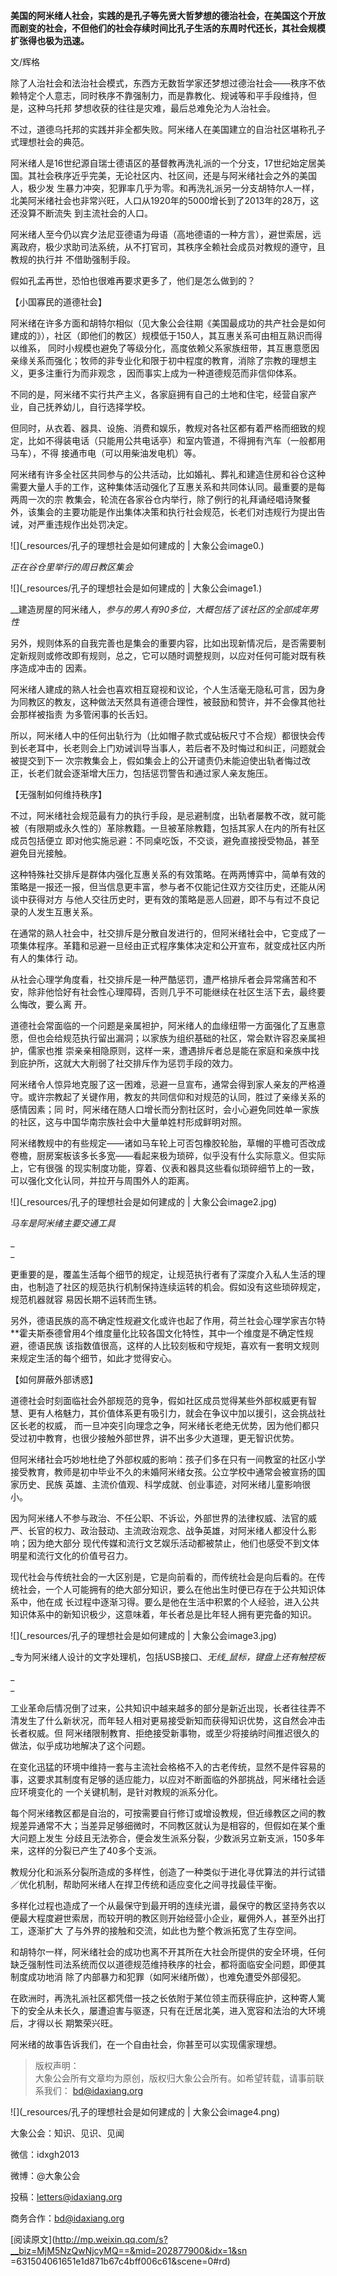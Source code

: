 **美国的阿米绪人社会，实践的是孔子等先贤大哲梦想的德治社会，在美国这个开放而剧变的社会，不但他们的社会存续时间比孔子生活的东周时代还长，其社会规模扩张得也极为迅速。**

  

文/辉格

  

除了人治社会和法治社会模式，东西方无数哲学家还梦想过德治社会——秩序不依赖特定个人意志，同时秩序不靠强制力，而是靠教化、规诫等和平手段维持，但是，这种乌托邦
梦想收获的往往是灾难，最后总难免沦为人治社会。

  

不过，道德乌托邦的实践并非全都失败。阿米绪人在美国建立的自治社区堪称孔子式理想社会的典范。

  

阿米绪人是16世纪源自瑞士德语区的基督教再洗礼派的一个分支，17世纪始定居美国。其社会秩序近乎完美，无论社区内、社区间，还是与阿米绪社会之外的美国人，极少发
生暴力冲突，犯罪率几乎为零。和再洗礼派另一分支胡特尔人一样，北美阿米绪社会也非常兴旺，人口从1920年的5000增长到了2013年的28万，这还没算不断流失
到主流社会的人口。

  

阿米绪人至今仍以宾夕法尼亚德语为母语（高地德语的一种方言），避世索居，远离政府，极少求助司法系统，从不打官司，其秩序全赖社会成员对教规的遵守，且教规的执行并
不借助强制手段。

  

假如孔孟再世，恐怕也很难再要求更多了，他们是怎么做到的？

  

【小国寡民的道德社会】  

  

阿米绪在许多方面和胡特尔相似（见大象公会往期《美国最成功的共产社会是如何建成的》），社区（即他们的教区）规模低于150人，其互惠关系可由相互熟识而得以维系，
同时小规模也避免了等级分化，高度依赖父系家族纽带，其互惠意愿因亲缘关系而强化；牧师的非专业化和限于初中程度的教育，消除了宗教的理想主义，更多注重行为而非观念
，因而事实上成为一种道德规范而非信仰体系。  

  

不同的是，阿米绪不实行共产主义，各家庭拥有自己的土地和住宅，经营自家产业，自己抚养幼儿，自行选择学校。  

  

但同时，从衣着、器具、设施、消费和娱乐，教规对各社区都有着严格而细致的规定，比如不得装电话（只能用公共电话亭）和室内管道，不得拥有汽车（一般都用马车），不得
接通市电（可以用柴油发电机）等。

  

阿米绪有许多全社区共同参与的公共活动，比如婚礼、葬礼和建造住房和谷仓这种需要大量人手的工作，这种集体活动强化了互惠关系和共同体认同。最重要的是每两周一次的宗
教集会，轮流在各家谷仓内举行，除了例行的礼拜诵经唱诗聚餐外，该集会的主要功能是作出集体决策和执行社会规范，长老们对违规行为提出告诫，对严重违规作出处罚决定。

![](_resources/孔子的理想社会是如何建成的 | 大象公会image0.)

_正在谷仓里举行的周日教区集会_  

  

![](_resources/孔子的理想社会是如何建成的 | 大象公会image1.)

__建造房屋的阿米绪人，_参与的男人有90多位，大概包括了该社区的全部成年男性_  

  

另外，规则体系的自我完善也是集会的重要内容，比如出现新情况后，是否需要制定新规则或修改即有规则，总之，它可以随时调整规则，以应对任何可能对既有秩序造成冲击的
因素。  

  

阿米绪人建成的熟人社会也喜欢相互窥视和议论，个人生活毫无隐私可言，因为身为同教区的教友，这种做法天然具有道德合理性，被鼓励和赞许，并不会像其他社会那样被指责
为多管闲事的长舌妇。

  

所以，阿米绪人中的任何出轨行为（比如帽子款式或砧板尺寸不合规）都很快会传到长老耳中，长老则会上门劝诫训导当事人，若后者不及时悔过和纠正，问题就会被提交到下一
次宗教集会上，假如集会上的公开谴责仍未能迫使出轨者悔过改正，长老们就会逐渐增大压力，包括惩罚警告和通过家人亲友施压。

  

【无强制如何维持秩序】  

  

不过，阿米绪社会规范最有力的执行手段，是忌避制度，出轨者屡教不改，就可能被（有限期或永久性的）革除教籍。一旦被革除教籍，包括其家人在内的所有社区成员包括便立
即对他实施忌避：不同桌吃饭，不交谈，避免直接授受物品，甚至避免目光接触。  

  

这种特殊社交排斥是群体内强化互惠关系的有效策略。在两两博弈中，简单有效的策略是一报还一报，但当信息更丰富，参与者不仅能记住双方交往历史，还能从闲谈中获得对方
与他人交往历史时，更有效的策略是恶人回避，即不与有过不良记录的人发生互惠关系。

  

在通常的熟人社会中，社交排斥是分散自发进行的，但阿米绪社会中，它变成了一项集体程序。革籍和忌避一旦经由正式程序集体决定和公开宣布，就变成社区内所有人的集体行
动。

  

从社会心理学角度看，社交排斥是一种严酷惩罚，遭严格排斥者会异常痛苦和不安，除非他恰好有社会性心理障碍，否则几乎不可能继续在社区生活下去，最终要么悔改，要么离
开。

  

道德社会常面临的一个问题是亲属袒护，阿米绪人的血缘纽带一方面强化了互惠意愿，但也会给规范执行留出漏洞；以家族为组织基础的社区，常会默许容忍亲属袒护，儒家也推
崇亲亲相隐原则，这样一来，遭遇排斥者总是能在家庭和亲族中找到庇护所，这就大大削弱了社交排斥作为惩罚手段的效力。

  

阿米绪令人惊异地克服了这一困难，忌避一旦宣布，通常会得到家人亲友的严格遵守。或许宗教起了关键作用，教友的共同信仰和对规范的认同，胜过了亲缘关系的感情因素；同
时，阿米绪在随人口增长而分割社区时，会小心避免同姓单一家族的社区，这与中国华南宗族社会中大量单姓村形成鲜明对照。

  

阿米绪教规中的有些规定——诸如马车轮上可否包橡胶轮胎，草帽的平檐可否改成卷檐，厨房案板该多长多宽——看起来极为琐碎，似乎没有什么实际意义。但实际上，它有很强
的现实制度功能，穿着、仪表和器具这些看似琐碎细节上的一致，可以强化文化认同，并拉开与周围外人的距离。  

![](_resources/孔子的理想社会是如何建成的 | 大象公会image2.jpg)

_马车是阿米绪主要交通工具_  

_  
_

更重要的是，覆盖生活每个细节的规定，让规范执行者有了深度介入私人生活的理由，也制造了社区的规范执行机制保持连续运转的机会。假如没有这些琐碎规定，规范机器就容
易因长期不运转而生锈。  

  

另外，德语民族的高不确定性规避文化或许也起了作用，荷兰社会心理学家吉尔特**霍夫斯泰德曾用4个维度量化比较各国文化特性，其中一个维度是不确定性规避，德语民族
该指数值很高，这样的人比较刻板和守规矩，喜欢有一套明文规则来规定生活的每个细节，如此才觉得安心。

  

【如何屏蔽外部诱惑】

  

道德社会时刻面临社会外部规范的竞争，假如社区成员觉得某些外部权威更有智慧、更有人格魅力，其价值体系更有吸引力，就会在争议中加以援引，这会挑战社区长老的权威，
而一旦冲突引向理念之争，阿米绪长老绝无优势，因为他们都只受过初中教育，也很少接触外部世界，讲不出多少大道理，更无智识优势。

  

但阿米绪社会巧妙地杜绝了外部权威的影响：孩子们多在只有一间教室的社区小学接受教育，教师是初中毕业不久的未婚阿米绪女孩。公立学校中通常会被宣扬的国家历史、民族
英雄、主流价值观、科学成就、创业事迹，对阿米绪儿童影响很小。  

  

因为阿米绪人不参与政治、不任公职、不诉讼，外部世界的法律权威、法官的威严、长官的权力、政治鼓动、主流政治观念、战争英雄，对阿米绪人都没什么影响；因为绝大部分
现代传媒和流行文艺娱乐活动都被禁止，他们也感受不到文体明星和流行文化的价值号召力。

  

现代社会与传统社会的一大区别是，它是向前看的，而传统社会是向后看的。在传统社会，一个人可能拥有的绝大部分知识，要么在他出生时便已存在于公共知识体系中，他在成
长过程中逐渐习得。要么是他在生活中积累的个人经验，进入公共知识体系中的新知识极少，这意味着，年长者总是比年轻人拥有更完备的知识。  

![](_resources/孔子的理想社会是如何建成的 | 大象公会image3.jpg)

_专为阿米绪人设计的文字处理机，包括USB接口、_无线_鼠标，键盘上还有触控板_  

_  
_

工业革命后情况倒了过来，公共知识中越来越多的部分是新近出现，长者往往弄不清发生了什么新状况，而年轻人相对更易接受新知而获得知识优势，这自然会冲击长者权威。但
阿米绪限制教育、拒绝接受新事物，或至少将接纳时间推迟很久的做法，似乎成功地解决了这个问题。  

  

在变化迅猛的环境中维持一套与主流社会格格不入的古老传统，显然不是件容易的事，这要求其制度有足够的适应能力，以应对不断面临的外部挑战，阿米绪社会适应环境变化的
一个关键机制，是针对教规的派系分化。

  

每个阿米绪教区都是自治的，可按需要自行修订或增设教规，但近缘教区之间的教规差异通常不大；当差异足够细微时，不同教区就认为是相容的，但假如在某个重大问题上发生
分歧且无法弥合，便会发生派系分裂，少数派另立新支派，150多年来，这样的分裂已产生了40多个支派。

  

教规分化和派系分裂所造成的多样性，创造了一种类似于进化寻优算法的并行试错／优化机制，帮助阿米绪人在捍卫传统和适应变化之间寻找最佳平衡。

  

多样化过程也造成了一个从最保守到最开明的连续光谱，最保守的教区坚持务农以便最大程度避世索居，而较开明的教区则开始经营小企业，雇佣外人，甚至外出打工，逐渐扩大
了与外界的接触和交流，如此也为整个教派拓宽了生存空间。

  

和胡特尔一样，阿米绪社会的成功也离不开其所在大社会所提供的安全环境，任何缺乏强制性司法系统而仅以道德规范维持秩序的社会，都将面临安全问题，即便其制度成功地消
除了内部暴力和犯罪（如阿米绪所做），也难免遭受外部侵犯。

  

在欧洲时，再洗礼派社区都凭借一技之长依附于某位领主而获得庇护，这种寄人篱下的安全从未长久，屡遭迫害与驱逐，只有在迁居北美，进入宽容和法治的大环境后，才得以长
期繁荣兴旺。

  

阿米绪的故事告诉我们，在一个自由社会，你甚至可以实现儒家理想。

  

> 版权声明：  
大象公会所有文章均为原创，版权归大象公会所有。如希望转载，请事前联系我们： bd@idaxiang.org

![](_resources/孔子的理想社会是如何建成的 | 大象公会image4.png)

大象公会：知识、见识、见闻

微信：idxgh2013

微博：@大象公会

投稿：letters@idaxiang.org

商务合作：bd@idaxiang.org

[阅读原文](http://mp.weixin.qq.com/s?__biz=MjM5NzQwNjcyMQ==&mid=202877900&idx=1&sn
=631504061651e1d871b67c4bff006c61&scene=0#rd)

